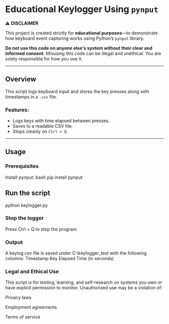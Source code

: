 # Educational Keylogger Using `pynput`

⚠️ **DISCLAIMER**

This project is created strictly for **educational purposes**—to demonstrate how keyboard event capturing works using Python’s `pynput` library.

**Do not use this code on anyone else's system without their clear and informed consent.** Misusing this code can be illegal and unethical. You are solely responsible for how you use it.

---

##  Overview

This script logs keyboard input and stores the key presses along with timestamps in a `.csv` file.

### Features:
- Logs keys with time elapsed between presses.
- Saves to a readable CSV file.
- Stops cleanly on `Ctrl + Q`.

---

##  Usage

### Prerequisites

Install pynput:
   bash
pip install pynput

##  Run the script
python keylogger.py

### Stop the logger
Press Ctrl + Q to stop the program.

### Output
A keylog.csv file is saved under C:\keylogger_test with the following columns:
Timestamp
Key
Elapsed Time (in seconds)

### Legal and Ethical Use
This script is for testing, learning, and self-research on systems you own or have explicit permission to monitor. Unauthorized use may be a violation of:

Privacy laws

Employment agreements

Terms of service


